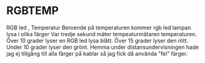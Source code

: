 # RGBTEMP
RGB led , Temperatur
Beroende på temperaturen kommer rgb led lampan lysa i olika färger
Var tredje sekund mäter tempeaturmätaren temperaturen.
Över 10 grader lyser en RGB led lysa blått. 
Över 15 grader lyser den rött.
Under 10 grader lyser den grönt. 
Hemma under distansundervisningen hade jag ej tillgång till alla färger på kablar så jag fick då använda "fel" färger.
